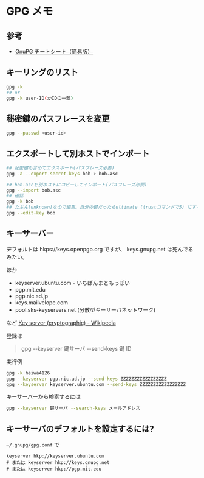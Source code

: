 # GPG メモ

## 参考

- [GnuPG チートシート（簡易版）](https://zenn.dev/spiegel/articles/20200920-gnupg-cheat-sheet)

## キーリングのリスト

```bash
gpg -k
## or
gpg -k user-ID(かIDの一部)
```

## 秘密鍵のパスフレースを変更

```bash
gpg --passwd <user-id>
```

## エクスポートして別ホストでインポート

```bash
## 秘密鍵も含めてエクスポート(パスフレーズ必要)
gpg -a --export-secret-keys bob > bob.asc

## bob.ascを別ホストにコピーしてインポート(パスフレーズ必要)
gpg --import bob.asc
## 確認
gpg -k bob
## たぶん[unknown]なので編集。自分の鍵だったらultimate (trustコマンドで5) にするとか
gpg --edit-key bob
```

## キーサーバー

デフォルトは
hkps://keys.openpgp.org
ですが、
keys.gnupg.net は死んでるみたい。

ほか

- keyserver.ubuntu.com - いちばんまともっぽい
- pgp.mit.edu
- pgp.nic.ad.jp
- keys.mailvelope.com
- pool.sks-keyservers.net (分散型キーサーバネットワーク)

など [Key server (cryptographic) - Wikipedia](https://en.wikipedia.org/wiki/Key_server_(cryptographic)#Keyserver_examples)

登録は

> gpg --keyserver 鍵サーバ --send-keys 鍵 ID

実行例

```bash
gpg -k heiwa4126
gpg --keyserver pgp.nic.ad.jp --send-keys ZZZZZZZZZZZZZZZZZ
gpg --keyserver keyserver.ubuntu.com --send-keys ZZZZZZZZZZZZZZZZZ
```

キーサーバーから検索するには

```bash
gpg --keyserver 鍵サーバ --search-keys メールアドレス
```

## キーサーバのデフォルトを設定するには?

`~/.gnupg/gpg.conf` で

```config
keyserver hkp://keyserver.ubuntu.com
# または keyserver hkp://keys.gnupg.net
# または keyserver hkp://pgp.mit.edu
```
